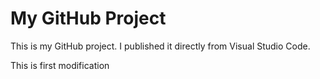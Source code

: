 # My GitHub Project

This is my GitHub project. I published it directly from Visual Studio Code.

This is first modification